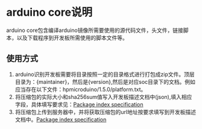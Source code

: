 # arduino core说明
arduino core包含编译arduino镜像所需要使用的源代码文件，头文件，链接脚本，以及下载程序到开发板所需使用的脚本文件等。
## 使用方式
1. arduino识别开发板需要将目录按照一定的目录格式进行打包成zip文件。顶层目录为：{maintainer}，然后是{version},然后是对应soc目录下的文档。例如应当存在以下文件：hpmicroduino/1.5.0/platform.txt。
2. 将压缩包的实际大小和sha256sum值写入开发板描述文档中(json),填入相应字段，具体填写要求见：[Package index specification](https://arduino.github.io/arduino-cli/0.35/package_index_json-specification)
3. 将压缩包上传到服务器中，并将获取压缩包的url地址按要求填写到开发板描述文档中。[Package index specification](https://arduino.github.io/arduino-cli/0.35/package_index_json-specification)